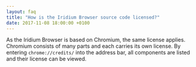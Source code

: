 ```yaml
---
layout: faq
title: "How is the Iridium Browser source code licensed?"
date: 2017-11-08 18:00:00 +0100
---
```


As the Iridium Browser is based on Chromium, the same license applies. Chromium consists of many parts and each carries its own license. By entering ```chrome://credits/``` into the address bar, all components are listed and their license can be viewed.
